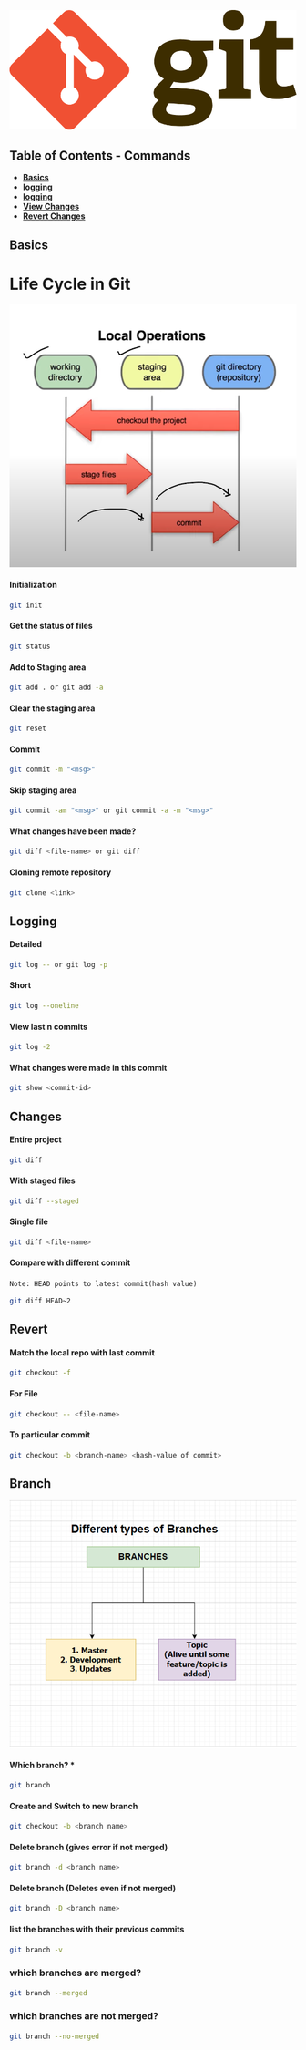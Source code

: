 ![git logo](./git.png)
## Table of Contents - Commands

- [**Basics**](#basics)
- [**logging**](#logging)
- [**logging**](#logging)
- [**View Changes**](#changes)
- [**Revert Changes**](#revert)

## Basics
# Life Cycle in Git
![life cycle in git](3-stage-architechture.png)
#### Initialization
```bash
git init
```

#### Get the status of files
```bash
git status 
```
#### Add to Staging area

```bash
git add . or git add -a 
```
#### Clear the staging area
```bash
git reset
```

#### Commit 
```bash
git commit -m "<msg>"
```

#### Skip staging area 
```bash
git commit -am "<msg>" or git commit -a -m "<msg>"
```

#### What changes have been made?
```bash
git diff <file-name> or git diff 
```

#### Cloning remote repository 
```bash
git clone <link>
```

## Logging 

#### Detailed 
```bash
git log -- or git log -p
```

#### Short 
```bash
git log --oneline
```
#### View last n commits 
```bash
git log -2
```
#### What changes were made in this commit
```bash
git show <commit-id>
```
## Changes

#### Entire project

```bash
git diff
```
#### With staged files

```bash
git diff --staged
```
#### Single file
```bash
git diff <file-name>
```

#### Compare with different commit
`Note: HEAD points to latest commit(hash value)`
```bash
git diff HEAD~2
```

## Revert

#### Match the local repo with last commit
```bash
git checkout -f
```

#### For File
```bash
git checkout -- <file-name>
```

#### To particular commit 

```bash
git checkout -b <branch-name> <hash-value of commit>
```

## Branch
![different types of branches in git](workflow.png)
#### Which branch? *
```bash
git branch 
```

#### Create and Switch to new branch 
```bash
git checkout -b <branch name>
```

#### Delete branch (gives error if not merged)
```bash
git branch -d <branch name>
```

#### Delete branch (Deletes even if not merged)
```bash
git branch -D <branch name>
```
#### list the branches with their previous commits 
```bash
git branch -v
```
### which branches are merged?
```bash
git branch --merged 
```

### which branches are not merged?
```bash 
git branch --no-merged 
```

